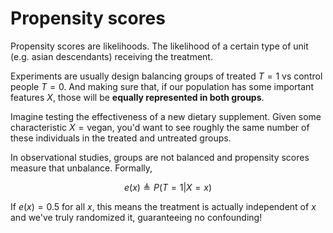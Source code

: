 # **Propensity scores**

<div class="highlight-section">
Propensity scores are likelihoods. The likelihood of a certain type of unit (e.g. asian descendants) receiving the treatment.
</div>


Experiments are usually design balancing groups of treated $T=1$ vs control people $T=0$. And making sure that, if our population has some important features $X$, those will be **equally represented in both groups**.


Imagine testing the effectiveness of a new dietary supplement. Given some characteristic $X = \text{vegan}$, you'd want to see roughly the same number of these individuals in the treated and untreated groups. 


In observational studies, groups are not balanced and propensity scores measure that unbalance. Formally,

$$e(x) \triangleq P(T = 1 | X = x)$$

If $e(x) = 0.5$ for all $x$, this means the treatment is actually independent of $x$ and we've truly randomized it, guaranteeing no confounding!


